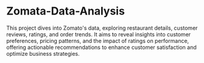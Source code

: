 # Zomata-Data-Analysis
This project dives into Zomato's data, exploring restaurant details, customer reviews, ratings, and order trends. It aims to reveal insights into customer preferences, pricing patterns, and the impact of ratings on performance, offering actionable recommendations to enhance customer satisfaction and optimize business strategies.
